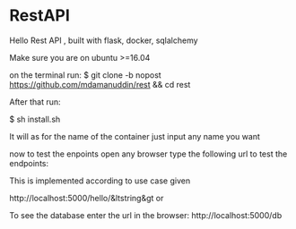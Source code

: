 # RestAPI
Hello Rest API , built with flask, docker, sqlalchemy


Make sure you are on ubuntu >=16.04

on the terminal run:
$ git clone -b nopost https://github.com/mdamanuddin/rest && cd rest

After that run:

$ sh install.sh


It will as for the name of the container just input any name you want




now to test the enpoints open any browser type the following url to test the endpoints:

This is implemented according to use case given

http://localhost:5000/hello/&ltstring&gt or

To see the database  enter the url in the browser:
http://localhost:5000/db





